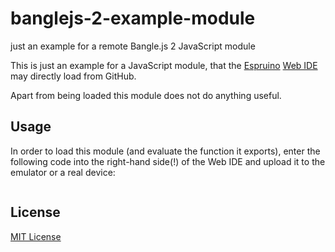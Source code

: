 # banglejs-2-example-module #

just an example for a remote Bangle.js 2 JavaScript module

This is just an example for a JavaScript module, that the [Espruino](https://www.espruino.com/) [Web IDE](https://www.espruino.com/ide) may directly load from GitHub.

Apart from being loaded this module does not do anything useful.

## Usage ##

In order to load this module (and evaluate the function it exports), enter the following code into the right-hand side(!) of the Web IDE and upload it to the emulator or a real device:

```
```

## License ##

[MIT License](LICENSE.md)

